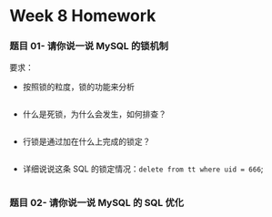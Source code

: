 # Week 8 Homework

### 题目 01- 请你说一说 MySQL 的锁机制

要求：

- 按照锁的粒度，锁的功能来分析

  ```
  
  ```

- 什么是死锁，为什么会发生，如何排查？

  ```
  
  ```

- 行锁是通过加在什么上完成的锁定？

  ```
  
  ```

- 详细说说这条 SQL 的锁定情况：`delete from tt where uid = 666`;

  ```
  
  ```

### 题目 02- 请你说一说 MySQL 的 SQL 优化

```

```

